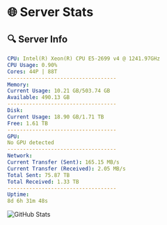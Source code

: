 # 🌐 Server Stats
## 🔍 Server Info
```yaml
CPU: Intel(R) Xeon(R) CPU E5-2699 v4 @ 1241.97GHz
CPU Usage: 0.90%
Cores: 44P | 88T
-----------------------------------
Memory:
Current Usage: 10.21 GB/503.74 GB
Available: 490.13 GB
-----------------------------------
Disk:
Current Usage: 18.90 GB/1.71 TB
Free: 1.61 TB
-----------------------------------
GPU:
No GPU detected
-----------------------------------
Network:
Current Transfer (Sent): 165.15 MB/s
Current Transfer (Received): 2.05 MB/s
Total Sent: 75.87 TB
Total Received: 1.33 TB
-----------------------------------
Uptime:
8d 6h 31m 48s
```
![GitHub Stats](https://img.shields.io/badge/Updated-2025-02-16_05:15:06-blue)